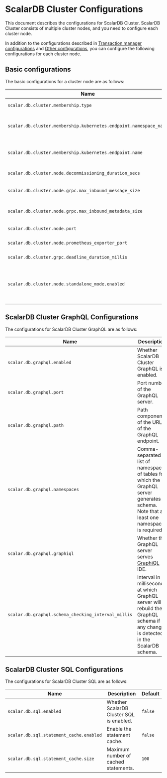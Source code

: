 # ScalarDB Cluster Configurations

This document describes the configurations for ScalarDB Cluster.
ScalarDB Cluster consists of multiple cluster nodes, and you need to configure each cluster node.

In addition to the configurations described in [Transaction manager configurations](https://github.com/scalar-labs/scalardb/blob/master/docs/configurations.md#transaction-manager-configurations) and [Other configurations](https://github.com/scalar-labs/scalardb/blob/master/docs/configurations.md#other-configurations), you can configure the following configurations for each cluster node.

## Basic configurations

The basic configurations for a cluster node are as follows:

| Name                                                              | Description                                                                                                                                                                                         | Default                |
|-------------------------------------------------------------------|-----------------------------------------------------------------------------------------------------------------------------------------------------------------------------------------------------|------------------------|
| `scalar.db.cluster.membership.type`                               | Membership type. Currently, only `KUBERNETES` can be specified.                                                                                                                                     | `KUBERNETES`           |
| `scalar.db.cluster.membership.kubernetes.endpoint.namespace_name` | This configuration is for the `KUBERNETES` membership type. Namespace name for the [endpoint resource](https://kubernetes.io/docs/concepts/services-networking/service/#endpoints).                 | `default`              |
| `scalar.db.cluster.membership.kubernetes.endpoint.name`           | This configuration is for the `KUBERNETES` membership type. Name of the [endpoint resource](https://kubernetes.io/docs/concepts/services-networking/service/#endpoints) to get the membership info. |                        |
| `scalar.db.cluster.node.decommissioning_duration_secs`            | Decommissioning duration in seconds.                                                                                                                                                                | `30`                   |
| `scalar.db.cluster.node.grpc.max_inbound_message_size`            | Maximum message size allowed to be received.                                                                                                                                                        | The gRPC default value |
| `scalar.db.cluster.node.grpc.max_inbound_metadata_size`           | Maximum size of metadata allowed to be received.                                                                                                                                                    | The gRPC default value |
| `scalar.db.cluster.node.port`                                     | Port number of the ScalarDB Cluster node.                                                                                                                                                           | `60053`                |
| `scalar.db.cluster.node.prometheus_exporter_port`                 | Port number of the Prometheus exporter.                                                                                                                                                             | `9080`                 |
| `scalar.db.cluster.grpc.deadline_duration_millis`                 | Deadline duration for gRPC in milliseconds.                                                                                                                                                         | `60000` (60 seconds)   |
| `scalar.db.cluster.node.standalone_mode.enabled`                  | Whether standalone mode is enabled. Note that if standalone mode is enabled, the membership configurations (`scalar.db.cluster.membership.*`) will be ignored.                                      | `false`                |

## ScalarDB Cluster GraphQL Configurations

The configurations for ScalarDB Cluster GraphQL are as follows:

| Name                                                | Description                                                                                                                                 | Default              |
|-----------------------------------------------------|---------------------------------------------------------------------------------------------------------------------------------------------|----------------------|
| `scalar.db.graphql.enabled`                         | Whether ScalarDB Cluster GraphQL is enabled.                                                                                                | `false`              |
| `scalar.db.graphql.port`                            | Port number of the GraphQL server.                                                                                                          | `8080`               |
| `scalar.db.graphql.path`                            | Path component of the URL of the GraphQL endpoint.                                                                                          | `/graphql`           |
| `scalar.db.graphql.namespaces`                      | Comma-separated list of namespaces of tables for which the GraphQL server generates a schema. Note that at least one namespace is required. |                      |
| `scalar.db.graphql.graphiql`                        | Whether the GraphQL server serves [GraphiQL](https://github.com/graphql/graphiql) IDE.                                                      | `true`               |
| `scalar.db.graphql.schema_checking_interval_millis` | Interval in milliseconds at which GraphQL server will rebuild the GraphQL schema if any change is detected in the ScalarDB schema.          | `30000` (30 seconds) |

## ScalarDB Cluster SQL Configurations

The configurations for ScalarDB Cluster SQL are as follows:

| Name                                    | Description                              | Default |
|-----------------------------------------|------------------------------------------|---------|
| `scalar.db.sql.enabled`                 | Whether ScalarDB Cluster SQL is enabled. | `false` |
| `scalar.db.sql.statement_cache.enabled` | Enable the statement cache.              | `false` |
| `scalar.db.sql.statement_cache.size`    | Maximum number of cached statements.     | `100`   |
